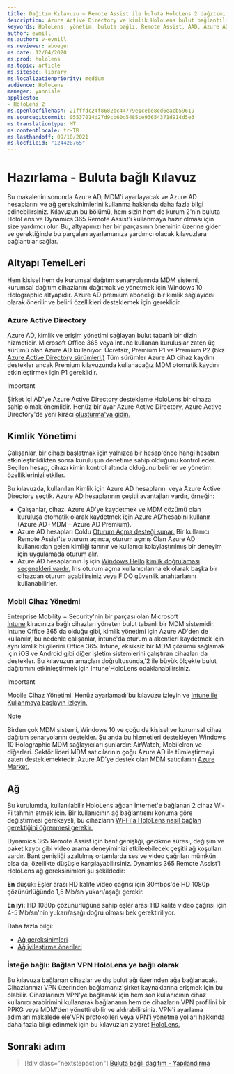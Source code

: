 ```yaml
---
title: Dağıtım Kılavuzu – Remote Assist ile buluta HoloLens 2 dağıtımı - Hazırlama
description: Azure Active Directory ve kimlik HoloLens bulut bağlantılı ağ üzerinden cihaz kaydetmeye hazırlanmayı öğrenin.
keywords: HoloLens, yönetim, buluta bağlı, Remote Assist, AAD, Azure AD, MDM, Mobil Cihaz Yönetimi
author: evmill
ms.author: v-evmill
ms.reviewer: aboeger
ms.date: 12/04/2020
ms.prod: hololens
ms.topic: article
ms.sitesec: library
ms.localizationpriority: medium
audience: HoloLens
manager: yannisle
appliesto:
- HoloLens 2
ms.openlocfilehash: 21fffdc24f8682bc44779e1cebe8cd6eacb59619
ms.sourcegitcommit: 05537014d27d9cb60d5485ce93654371d914d5e3
ms.translationtype: MT
ms.contentlocale: tr-TR
ms.lasthandoff: 09/10/2021
ms.locfileid: "124428765"
---
```

# <a name="prepare---cloud-connected-guide"></a>Hazırlama - Buluta bağlı Kılavuz

Bu makalenin sonunda Azure AD, MDM'i ayarlayacak ve Azure AD hesaplarını ve ağ gereksinimlerini kullanma hakkında daha fazla bilgi edinebilirsiniz. Kılavuzun bu bölümü, hem sizin hem de kurum 2'nin buluta HoloLens ve Dynamics 365 Remote Assist'i kullanmaya hazır olması için size yardımcı olur. Bu, altyapınızı her bir parçasının öneminin üzerine gider ve gerektiğinde bu parçaları ayarlamanıza yardımcı olacak kılavuzlara bağlantılar sağlar.

## <a name="infrastructure-essentials"></a>Altyapı TemelLeri

Hem kişisel hem de kurumsal dağıtım senaryolarında MDM sistemi, kurumsal dağıtım cihazlarını dağıtmak ve yönetmek için Windows 10 Holographic altyapıdır. Azure AD premium aboneliği bir kimlik sağlayıcısı olarak önerilir ve belirli özellikleri desteklemek için gereklidir.

### <a name="azure-active-directory"></a>Azure Active Directory

Azure AD, kimlik ve erişim yönetimi sağlayan bulut tabanlı bir dizin hizmetidir. Microsoft Office 365 veya Intune kullanan kuruluşlar zaten üç sürümü olan Azure AD kullanıyor: Ücretsiz, Premium P1 ve Premium P2 (bkz. [Azure Active Directory sürümleri.)](https://azure.microsoft.com/documentation/articles/active-directory-editions) Tüm sürümler Azure AD cihaz kaydını destekler ancak Premium kılavuzunda kullanacağız MDM otomatik kaydını etkinleştirmek için P1 gereklidir.

> [!IMPORTANT]
> Şirket içi AD'ye Azure Active Directory destekleme HoloLens bir cihaza sahip olmak önemlidir. Henüz bir&#39;ayar Azure Active Directory, Azure Active Directory'de yeni kiracı [oluşturma'ya gidin.](/azure/active-directory/fundamentals/active-directory-access-create-new-tenant)

## <a name="identity-management"></a>Kimlik Yönetimi

Çalışanlar, bir cihazı başlatmak için yalnızca bir hesap&#39;önce hangi hesabın etkinleştirildikten sonra kuruluşun denetime sahip olduğunu kontrol eder. Seçilen hesap, cihazı kimin kontrol altında olduğunu belirler ve yönetim özelliklerinizi etkiler.

Bu kılavuzda, kullanılan Kimlik [](/hololens/hololens-identity) için Azure AD hesaplarını veya Azure Active Directory seçtik. Azure AD hesaplarının çeşitli avantajları vardır, örneğin:

- Çalışanlar, cihazı Azure AD'ye kaydetmek ve MDM çözümü olan kuruluşa otomatik olarak kaydetmek için Azure AD&#39;hesabını kullanır (Azure AD+MDM – Azure AD Premium).
- Azure AD hesapları Çoklu [Oturum Açma desteği sunar.](/azure/active-directory/manage-apps/what-is-single-sign-on) Bir kullanıcı Remote Assist'te oturum açınca, oturum açmış Olan Azure AD kullanıcıdan gelen kimliği tanınır ve kullanıcı kolaylaştırılmış bir deneyim için uygulamada oturum alır.
- Azure AD hesaplarının İş için [Windows Hello](/hololens/hololens-identity) [kimlik doğrulaması seçenekleri vardır.](/windows/security/identity-protection/hello-for-business/hello-identity-verification) Iris oturum açma kullanıcılarına ek olarak başka bir cihazdan oturum açabilirsiniz veya FIDO güvenlik anahtarlarını kullanabilirler.

### <a name="mobile-device-management"></a>Mobil Cihaz Yönetimi

Enterprise Mobility + Security'nin bir parçası olan Microsoft [Intune,](/mem/intune/fundamentals/what-is-intune)kiracınıza bağlı cihazları yöneten bulut tabanlı bir MDM sistemidir. Intune Office 365 da olduğu gibi, kimlik yönetimi için Azure AD'den de kullanılır, bu nedenle çalışanlar, intune'da oturum a akentleri kaydetmek için aynı kimlik bilgilerini Office 365. Intune, eksiksiz bir MDM çözümü sağlamak için iOS ve Android gibi diğer işletim sistemlerini çalıştıran cihazları da destekler. Bu kılavuzun amaçları doğrultusunda,&#39;2 ile büyük ölçekte bulut dağıtımını etkinleştirmek için Intune'HoloLens odaklanabilirsiniz.

> [!IMPORTANT]
> Mobile Cihaz Yönetimi. Henüz ayarlamadı&#39;bu kılavuzu izleyin ve [Intune ile Kullanmaya başlayın izleyin.](/mem/intune/fundamentals/free-trial-sign-up)

> [!NOTE]
> Birden çok MDM sistemi, Windows 10 ve çoğu da kişisel ve kurumsal cihaz dağıtım senaryolarını destekler. Şu anda bu hizmetleri destekleyen Windows 10 Holographic MDM sağlayıcıları şunlardır: AirWatch, MobileIron ve diğerleri. Sektör lideri MDM satıcılarının çoğu Azure AD ile tümleştirmeyi zaten desteklemektedir. Azure AD'ye destek olan MDM satıcılarını [Azure Market.](https://azure.microsoft.com/marketplace/)

## <a name="network"></a>Ağ

Bu kurulumda, kullanılabilir HoloLens ağdan İnternet'e bağlanan 2 cihaz Wi-Fi tahmin etmek için. Bir kullanıcının ağ bağlantısını konuma göre değiştirmesi gerekeyeli, bu cihazların [Wi-Fi'a HoloLens nasıl bağlan gerektiğini öğrenmesi gerekir.](/hololens/hololens-network)

Dynamics 365 Remote Assist için bant genişliği, gecikme süresi, değişim ve paket kaybı gibi video arama deneyiminizi etkileebilecek çeşitli ağ koşulları vardır. Bant genişliği azaltılmış ortamlarda ses ve video çağrıları mümkün olsa da, özellikte düşüşle karşılayabilirsiniz. Dynamics 365 Remote Assist'i HoloLens ağ gereksinimleri şu şekildedir:

**En** düşük: Eşler arası HD kalite video çağrısı için 30mbps'de HD 1080p çözünürlüğünde 1,5 Mb/sn yukarı/aşağı gerekir.

**En iyi:** HD 1080p çözünürlüğüne sahip eşler arası HD kalite video çağrısı için 4-5 Mb/sn'nin yukarı/aşağı doğru olması bek gerektiriliyor.

Daha fazla bilgi:

- [Ağ gereksinimleri](/dynamics365/mixed-reality/remote-assist/requirements#network-requirements)
- [Ağ iyileştirme önerileri](/dynamics365/mixed-reality/remote-assist/requirements#dynamics-365-remote-assist-hololens)

### <a name="optional-connect-your-hololens-to-vpn"></a>İsteğe bağlı: Bağlan VPN HoloLens ye bağlı olarak

Bu kılavuza bağlanan cihazlar ve dış bulut ağı üzerinden ağa bağlanacak. Cihazlarınızı VPN üzerinden bağlamanız&#39;şirket kaynaklarına erişmek için bu olabilir. Cihazlarınızı VPN'ye bağlamak için hem son kullanıcının cihaz kullanıcı arabirimini kullanarak bağlananın hem de cihazların VPN profilini bir PPKG veya MDM'den yönettirebilir ve aldırabilirsiniz. VPN'i ayarlama adımları&#39;makalede ele&#39;VPN protokolleri veya VPN'i yönetme yolları hakkında daha fazla bilgi edinmek için bu kılavuzları ziyaret [HoloLens.](/hololens/hololens-network#vpn)

## <a name="next-step"></a>Sonraki adım

> [!div class="nextstepaction"]
> [Buluta bağlı dağıtım - Yapılandırma](hololens2-cloud-connected-configure.md)
